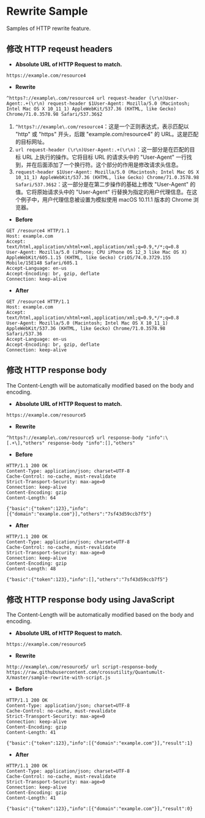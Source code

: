 # Rewrite Sample

Samples of HTTP rewrite feature.

## 修改 HTTP reqeust headers

- **Absolute URL of HTTP Request to match.**
``` text
https://example.com/resource4
```

- **Rewrite**
``` text
^https?://example\.com/resource4 url request-header (\r\n)User-Agent:.+(\r\n) request-header $1User-Agent: Mozilla/5.0 (Macintosh; Intel Mac OS X 10_11_1) AppleWebKit/537.36 (KHTML, like Gecko) Chrome/71.0.3578.98 Safari/537.36$2
```

1. `^https?://example\.com/resource4`：这是一个正则表达式，表示匹配以 "http" 或 "https" 开头，后跟 "example.com/resource4" 的 URL。这是匹配的目标网址。
2. `url request-header (\r\n)User-Agent:.+(\r\n)`：这一部分是在匹配的目标 URL 上执行的操作。它将目标 URL 的请求头中的 "User-Agent" 一行找到，并在后面添加了一个换行符。这个部分的作用是修改请求头信息。
3. `request-header $1User-Agent: Mozilla/5.0 (Macintosh; Intel Mac OS X 10_11_1) AppleWebKit/537.36 (KHTML, like Gecko) Chrome/71.0.3578.98 Safari/537.36$2`：这一部分是在第二步操作的基础上修改 "User-Agent" 的值。它将原始请求头中的 "User-Agent" 行替换为指定的用户代理信息。在这个例子中，用户代理信息被设置为模拟使用 macOS 10.11.1 版本的 Chrome 浏览器。

- **Before**

``` text
GET /resource4 HTTP/1.1
Host: example.com
Accept: text/html,application/xhtml+xml,application/xml;q=0.9,*/*;q=0.8
User-Agent: Mozilla/5.0 (iPhone; CPU iPhone OS 12_3 like Mac OS X) AppleWebKit/605.1.15 (KHTML, like Gecko) CriOS/74.0.3729.155 Mobile/15E148 Safari/605.1
Accept-Language: en-us
Accept-Encoding: br, gzip, deflate
Connection: keep-alive
```

- **After**
``` text
GET /resource4 HTTP/1.1
Host: example.com
Accept: text/html,application/xhtml+xml,application/xml;q=0.9,*/*;q=0.8
User-Agent: Mozilla/5.0 (Macintosh; Intel Mac OS X 10_11_1) AppleWebKit/537.36 (KHTML, like Gecko) Chrome/71.0.3578.98 Safari/537.36
Accept-Language: en-us
Accept-Encoding: br, gzip, deflate
Connection: keep-alive
```

## 修改 HTTP response body
The Content-Length will be automatically modified based on the body and encoding.

- **Absolute URL of HTTP Request to match.**
``` text
https://example.com/resource5
```

- **Rewrite**
``` text
^https?://example\.com/resource5 url response-body "info":\[.+\],"others" response-body "info":[],"others"
```

- **Before**
``` text
HTTP/1.1 200 OK
Content-Type: application/json; charset=UTF-8
Cache-Control: no-cache, must-revalidate
Strict-Transport-Security: max-age=0
Connection: keep-alive
Content-Encoding: gzip
Content-Length: 64
```
``` text
{"basic":{"token":123},"info":[{"domain":"example.com"}],"others":"7sf43d59ccb7f5"}
```

- **After**
``` text
HTTP/1.1 200 OK
Content-Type: application/json; charset=UTF-8
Cache-Control: no-cache, must-revalidate
Strict-Transport-Security: max-age=0
Connection: keep-alive
Content-Encoding: gzip
Content-Length: 48
```
``` text
{"basic":{"token":123},"info":[],"others":"7sf43d59ccb7f5"}
```

## 修改 HTTP response body using JavaScript
The Content-Length will be automatically modified based on the body and encoding.

- **Absolute URL of HTTP Request to match.**
``` text
https://example.com/resource5
```

- **Rewrite**
``` text
http://example\.com/resource5/ url script-response-body https://raw.githubusercontent.com/crossutility/Quantumult-X/master/sample-rewrite-with-script.js
```

- **Before**
``` text
HTTP/1.1 200 OK
Content-Type: application/json; charset=UTF-8
Cache-Control: no-cache, must-revalidate
Strict-Transport-Security: max-age=0
Connection: keep-alive
Content-Encoding: gzip
Content-Length: 41
```
``` text
{"basic":{"token":123},"info":[{"domain":"example.com"}],"result":1}
```

- **After**
``` text
HTTP/1.1 200 OK
Content-Type: application/json; charset=UTF-8
Cache-Control: no-cache, must-revalidate
Strict-Transport-Security: max-age=0
Connection: keep-alive
Content-Encoding: gzip
Content-Length: 41
```
``` text
{"basic":{"token":123},"info":[{"domain":"example.com"}],"result":0}
```


